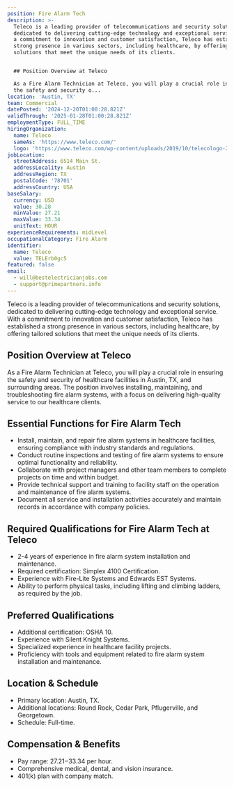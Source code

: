 ```yaml
---
position: Fire Alarm Tech
description: >-
  Teleco is a leading provider of telecommunications and security solutions,
  dedicated to delivering cutting-edge technology and exceptional service. With
  a commitment to innovation and customer satisfaction, Teleco has established a
  strong presence in various sectors, including healthcare, by offering tailored
  solutions that meet the unique needs of its clients.


  ## Position Overview at Teleco

  As a Fire Alarm Technician at Teleco, you will play a crucial role in ensuring
  the safety and security o...
location: 'Austin, TX'
team: Commercial
datePosted: '2024-12-20T01:00:28.821Z'
validThrough: '2025-01-28T01:00:28.821Z'
employmentType: FULL_TIME
hiringOrganization:
  name: Teleco
  sameAs: 'https://www.teleco.com/'
  logo: 'https://www.teleco.com/wp-content/uploads/2019/10/telecologo-2023.png'
jobLocation:
  streetAddress: 6514 Main St.
  addressLocality: Austin
  addressRegion: TX
  postalCode: '78701'
  addressCountry: USA
baseSalary:
  currency: USD
  value: 30.28
  minValue: 27.21
  maxValue: 33.34
  unitText: HOUR
experienceRequirements: midLevel
occupationalCategory: Fire Alarm
identifier:
  name: Teleco
  value: TELErb0gc5
featured: false
email:
  - will@bestelectricianjobs.com
  - support@primepartners.info
---
```




Teleco is a leading provider of telecommunications and security solutions, dedicated to delivering cutting-edge technology and exceptional service. With a commitment to innovation and customer satisfaction, Teleco has established a strong presence in various sectors, including healthcare, by offering tailored solutions that meet the unique needs of its clients.

## Position Overview at Teleco
As a Fire Alarm Technician at Teleco, you will play a crucial role in ensuring the safety and security of healthcare facilities in Austin, TX, and surrounding areas. The position involves installing, maintaining, and troubleshooting fire alarm systems, with a focus on delivering high-quality service to our healthcare clients.

## Essential Functions for Fire Alarm Tech
- Install, maintain, and repair fire alarm systems in healthcare facilities, ensuring compliance with industry standards and regulations.
- Conduct routine inspections and testing of fire alarm systems to ensure optimal functionality and reliability.
- Collaborate with project managers and other team members to complete projects on time and within budget.
- Provide technical support and training to facility staff on the operation and maintenance of fire alarm systems.
- Document all service and installation activities accurately and maintain records in accordance with company policies.

## Required Qualifications for Fire Alarm Tech at Teleco
- 2-4 years of experience in fire alarm system installation and maintenance.
- Required certification: Simplex 4100 Certification.
- Experience with Fire-Lite Systems and Edwards EST Systems.
- Ability to perform physical tasks, including lifting and climbing ladders, as required by the job.

## Preferred Qualifications
- Additional certification: OSHA 10.
- Experience with Silent Knight Systems.
- Specialized experience in healthcare facility projects.
- Proficiency with tools and equipment related to fire alarm system installation and maintenance.

## Location & Schedule
- Primary location: Austin, TX.
- Additional locations: Round Rock, Cedar Park, Pflugerville, and Georgetown.
- Schedule: Full-time.

## Compensation & Benefits
- Pay range: $27.21-$33.34 per hour.
- Comprehensive medical, dental, and vision insurance.
- 401(k) plan with company match.